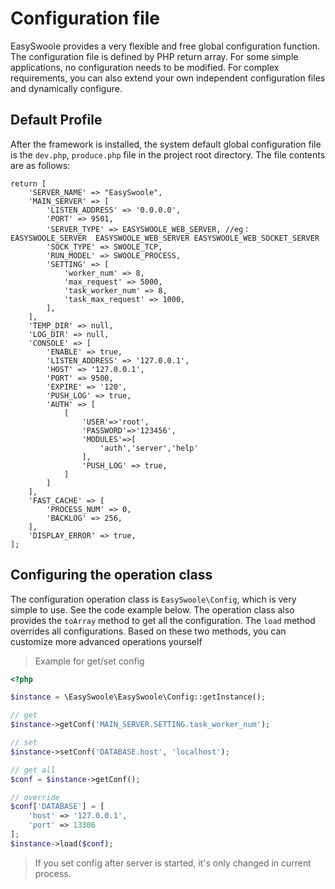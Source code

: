 # Configuration file

EasySwoole provides a very flexible and free global configuration function. The configuration file is defined by PHP return array. For some simple applications, no configuration needs to be modified. For complex requirements, you can also extend your own independent configuration files and dynamically configure.

## Default Profile

After the framework is installed, the system default global configuration file is the `dev.php`, `produce.php` file in the project root directory.
The file contents are as follows:

```
return [
    'SERVER_NAME' => "EasySwoole",
    'MAIN_SERVER' => [
        'LISTEN_ADDRESS' => '0.0.0.0',
        'PORT' => 9501,
        'SERVER_TYPE' => EASYSWOOLE_WEB_SERVER, //eg： EASYSWOOLE_SERVER  EASYSWOOLE_WEB_SERVER EASYSWOOLE_WEB_SOCKET_SERVER
        'SOCK_TYPE' => SWOOLE_TCP,
        'RUN_MODEL' => SWOOLE_PROCESS,
        'SETTING' => [
            'worker_num' => 8,
            'max_request' => 5000,
            'task_worker_num' => 8,
            'task_max_request' => 1000,
        ],
    ],
    'TEMP_DIR' => null,
    'LOG_DIR' => null,
    'CONSOLE' => [
        'ENABLE' => true,
        'LISTEN_ADDRESS' => '127.0.0.1',
        'HOST' => '127.0.0.1',
        'PORT' => 9500,
        'EXPIRE' => '120',
        'PUSH_LOG' => true,
        'AUTH' => [
            [
                'USER'=>'root',
                'PASSWORD'=>'123456',
                'MODULES'=>[
                    'auth','server','help'
                ],
                'PUSH_LOG' => true,
            ]
        ]
    ],
    'FAST_CACHE' => [
        'PROCESS_NUM' => 0,
        'BACKLOG' => 256,
    ],
    'DISPLAY_ERROR' => true,
];
```

## Configuring the operation class

The configuration operation class is `EasySwoole\Config`, which is very simple to use. See the code example below. The operation class also provides the `toArray` method to get all the configuration. The `load` method overrides all configurations. Based on these two methods, you can customize more advanced operations yourself

> Example for get/set config

```php
<?php

$instance = \EasySwoole\EasySwoole\Config::getInstance();

// get
$instance->getConf('MAIN_SERVER.SETTING.task_worker_num');

// set
$instance->setConf('DATABASE.host', 'localhost');

// get all
$conf = $instance->getConf();

// override
$conf['DATABASE'] = [
    'host' => '127.0.0.1',
    'port' => 13306
];
$instance->load($conf);
```
> If you set config after server is started, it's only changed in current process.
